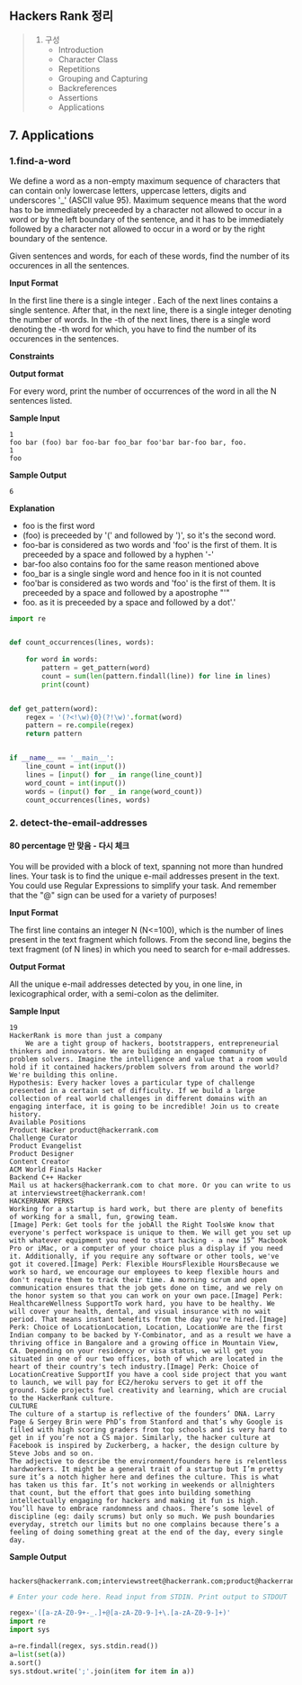 ## Hackers Rank 정리

> 1. 구성
>    - Introduction
>    - Character Class
>    - Repetitions
>    - Grouping and Capturing
>    - Backreferences
>    - Assertions
>    - Applications



## 7. Applications



### 1.find-a-word

We define a word as a non-empty maximum sequence of characters that can contain only lowercase letters, uppercase letters, digits and underscores '_' (ASCII value 95). Maximum sequence means that the word has to be immediately preceeded by a character not allowed to occur in a word or by the left boundary of the sentence, and it has to be immediately followed by a character not allowed to occur in a word or by the right boundary of the sentence.

Given sentences and words, for each of these words, find the number of its occurences in all the sentences.

**Input Format**

In the first line there is a single integer . Each of the next lines contains a single sentence. After that, in the next line, there is a single integer denoting the number of words. In the -th of the next lines, there is a single word denoting the -th word for which, you have to find the number of its occurences in the sentences.

**Constraints**



**Output format**

For every word, print the number of occurrences of the word in all the N sentences listed.

**Sample Input**

```
1
foo bar (foo) bar foo-bar foo_bar foo'bar bar-foo bar, foo.
1
foo
```

**Sample Output**

```
6
```

**Explanation**

- foo is the first word
- (foo) is preceeded by '(' and followed by ')', so it's the second word.
- foo-bar is considered as two words and 'foo' is the first of them. It is preceeded by a space and followed by a hyphen '-'
- bar-foo also contains foo for the same reason mentioned above
- foo_bar is a single single word and hence foo in it is not counted
- foo'bar is considered as two words and 'foo' is the first of them. It is preceeded by a space and followed by a apostrophe "'"
- foo. as it is preceeded by a space and followed by a dot'.'

```python
import re


def count_occurrences(lines, words):
    
    for word in words:
        pattern = get_pattern(word)
        count = sum(len(pattern.findall(line)) for line in lines)
        print(count)


def get_pattern(word):
    regex = '(?<!\w){0}(?!\w)'.format(word)
    pattern = re.compile(regex)
    return pattern


if __name__ == '__main__':
    line_count = int(input())
    lines = [input() for _ in range(line_count)]
    word_count = int(input())
    words = (input() for _ in range(word_count))
    count_occurrences(lines, words)

```





### 2. detect-the-email-addresses



#### 80 percentage 만 맞음 - 다시 체크

You will be provided with a block of text, spanning not more than hundred lines. Your task is to find the unique e-mail addresses present in the text. You could use Regular Expressions to simplify your task. And remember that the "@" sign can be used for a variety of purposes!

**Input Format**

The first line contains an integer N (N<=100), which is the number of lines present in the text fragment which follows.
From the second line, begins the text fragment (of N lines) in which you need to search for e-mail addresses.

**Output Format**

All the unique e-mail addresses detected by you, in one line, in lexicographical order, with a semi-colon as the delimiter.

**Sample Input**

```
19
HackerRank is more than just a company
    We are a tight group of hackers, bootstrappers, entrepreneurial thinkers and innovators. We are building an engaged community of problem solvers. Imagine the intelligence and value that a room would hold if it contained hackers/problem solvers from around the world? We're building this online.
Hypothesis: Every hacker loves a particular type of challenge presented in a certain set of difficulty. If we build a large collection of real world challenges in different domains with an engaging interface, it is going to be incredible! Join us to create history.
Available Positions
Product Hacker product@hackerrank.com
Challenge Curator
Product Evangelist
Product Designer
Content Creator
ACM World Finals Hacker
Backend C++ Hacker
Mail us at hackers@hackerrank.com to chat more. Or you can write to us at interviewstreet@hackerrank.com!
HACKERRANK PERKS
Working for a startup is hard work, but there are plenty of benefits of working for a small, fun, growing team.
[Image] Perk: Get tools for the jobAll the Right ToolsWe know that everyone's perfect workspace is unique to them. We will get you set up with whatever equipment you need to start hacking - a new 15” Macbook Pro or iMac, or a computer of your choice plus a display if you need it. Additionally, if you require any software or other tools, we've got it covered.[Image] Perk: Flexible HoursFlexible HoursBecause we work so hard, we encourage our employees to keep flexible hours and don't require them to track their time. A morning scrum and open communication ensures that the job gets done on time, and we rely on the honor system so that you can work on your own pace.[Image] Perk: HealthcareWellness SupportTo work hard, you have to be healthy. We will cover your health, dental, and visual insurance with no wait period. That means instant benefits from the day you're hired.[Image] Perk: Choice of LocationLocation, Location, LocationWe are the first Indian company to be backed by Y-Combinator, and as a result we have a thriving office in Bangalore and a growing office in Mountain View, CA. Depending on your residency or visa status, we will get you situated in one of our two offices, both of which are located in the heart of their country's tech industry.[Image] Perk: Choice of LocationCreative SupportIf you have a cool side project that you want to launch, we will pay for EC2/heroku servers to get it off the ground. Side projects fuel creativity and learning, which are crucial to the HackerRank culture.
CULTURE
The culture of a startup is reflective of the founders’ DNA. Larry Page & Sergey Brin were PhD’s from Stanford and that’s why Google is filled with high scoring graders from top schools and is very hard to get in if you’re not a CS major. Similarly, the hacker culture at Facebook is inspired by Zuckerberg, a hacker, the design culture by Steve Jobs and so on.
The adjective to describe the environment/founders here is relentless hardworkers. It might be a general trait of a startup but I’m pretty sure it’s a notch higher here and defines the culture. This is what has taken us this far. It’s not working in weekends or allnighters that count, but the effort that goes into building something intellectually engaging for hackers and making it fun is high.
You’ll have to embrace randomness and chaos. There’s some level of discipline (eg: daily scrums) but only so much. We push boundaries everyday, stretch our limits but no one complains because there’s a feeling of doing something great at the end of the day, every single day.
```

**Sample Output**

```
    hackers@hackerrank.com;interviewstreet@hackerrank.com;product@hackerrank.com
```



````python
# Enter your code here. Read input from STDIN. Print output to STDOUT

regex='([a-zA-Z0-9+-_.]+@[a-zA-Z0-9-]+\.[a-zA-Z0-9-]+)'
import re
import sys

a=re.findall(regex, sys.stdin.read())
a=list(set(a))
a.sort()
sys.stdout.write(';'.join(item for item in a))

````

